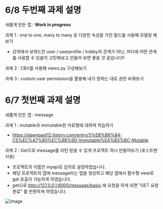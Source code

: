 # 6/8 두번째 과제 설명
새롭게 만든 앱 : **Work in progress**

과제 1 : one to one, many to many 등 다양한 속성을 가진 필드를 사용해 모델링 해보기
- 강의에서 보여드린 user / userprofile / hobby의 관계가 아닌, 어디에 어떤 관계를 사용할 수 있을지 고민해보고 만들어 보면 좋을 것 같습니다!!

과제 2 : CBV를 사용해 views.py 구성해보기

과제 3 : custom user permission을 활용해 내가 원하는 대로 권한 바꿔보기

# 6/7 첫번째 과제 설명
새롭게 만든 앱 : message

과제 1 : mutable과 immutable한 자료형에 대하여 학습하기
- https://dawnpast12.tistory.com/entry/3%EB%B6%84-CS%EC%A7%80%EC%8B%9D-Immutable%EA%B3%BC-Mutable

과제 2 : Get으로 message를 리턴 받을 수 있게 프로젝트 하나 만들어보기 (포스트맨 사용)
- 프로젝트의 이름은 myapi로 임의로 설정하였습니다.
- 해당 프로젝트의 앱에 message라는 앱을 생성하고 해당 앱에서 함수형 view로 get 호출이 가능하게 하였습니다.
- get으로 http://127.0.0.1:8000/message/basic 에 요청을 하게 되면 "GET 요청 완료" 를 반환하게 하였습니다.

![image](https://user-images.githubusercontent.com/89897944/172777346-3b8a86f6-72f3-494f-bc73-8488ba724d4b.png)


